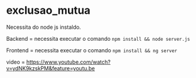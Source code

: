 # exclusao_mutua

Necessita do node js instaldo.

Backend = necessita executar o comando `npm install && node server.js`

Frontend = necessita executar o comando `npm install && ng server`


video = https://www.youtube.com/watch?v=ydNK9kzskPM&feature=youtu.be
